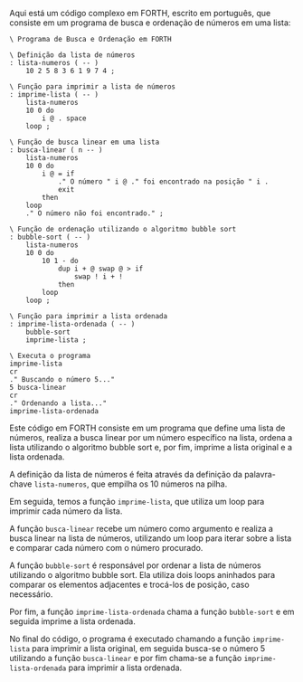 Aqui está um código complexo em FORTH, escrito em português, que consiste em um programa de busca e ordenação de números em uma lista:

```
\ Programa de Busca e Ordenação em FORTH

\ Definição da lista de números
: lista-numeros ( -- )
    10 2 5 8 3 6 1 9 7 4 ;

\ Função para imprimir a lista de números
: imprime-lista ( -- )
    lista-numeros
    10 0 do
        i @ . space
    loop ;

\ Função de busca linear em uma lista
: busca-linear ( n -- )
    lista-numeros
    10 0 do
        i @ = if
            ." O número " i @ ." foi encontrado na posição " i .
            exit
        then
    loop
    ." O número não foi encontrado." ;

\ Função de ordenação utilizando o algoritmo bubble sort
: bubble-sort ( -- )
    lista-numeros
    10 0 do
        10 1 - do
            dup i + @ swap @ > if
                swap ! i + !
            then
        loop
    loop ;

\ Função para imprimir a lista ordenada
: imprime-lista-ordenada ( -- )
    bubble-sort
    imprime-lista ;

\ Executa o programa
imprime-lista
cr
." Buscando o número 5..."
5 busca-linear
cr
." Ordenando a lista..."
imprime-lista-ordenada
```

Este código em FORTH consiste em um programa que define uma lista de números, realiza a busca linear por um número específico na lista, ordena a lista utilizando o algoritmo bubble sort e, por fim, imprime a lista original e a lista ordenada.

A definição da lista de números é feita através da definição da palavra-chave `lista-numeros`, que empilha os 10 números na pilha.

Em seguida, temos a função `imprime-lista`, que utiliza um loop para imprimir cada número da lista.

A função `busca-linear` recebe um número como argumento e realiza a busca linear na lista de números, utilizando um loop para iterar sobre a lista e comparar cada número com o número procurado.

A função `bubble-sort` é responsável por ordenar a lista de números utilizando o algoritmo bubble sort. Ela utiliza dois loops aninhados para comparar os elementos adjacentes e trocá-los de posição, caso necessário.

Por fim, a função `imprime-lista-ordenada` chama a função `bubble-sort` e em seguida imprime a lista ordenada.

No final do código, o programa é executado chamando a função `imprime-lista` para imprimir a lista original, em seguida busca-se o número 5 utilizando a função `busca-linear` e por fim chama-se a função `imprime-lista-ordenada` para imprimir a lista ordenada.